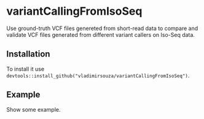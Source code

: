 
<!-- README.md is generated from README.Rmd. Please edit that file -->

# variantCallingFromIsoSeq

<!-- badges: start -->

<!-- badges: end -->

Use ground-truth VCF files genereted from short-read data to compare and
validate VCF files generated from different variant callers on Iso-Seq
data.

## Installation

To install it use
`devtools::install_github("vladimirsouza/variantCallingFromIsoSeq")`.

## Example

Show some example.
